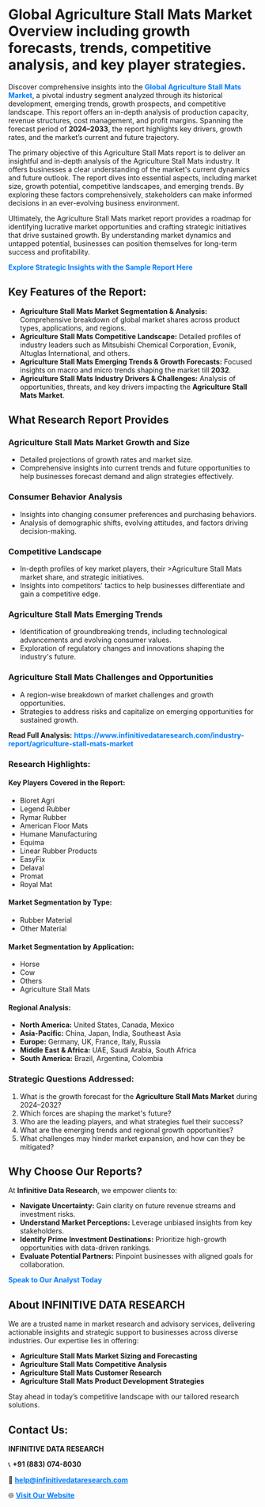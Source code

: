 <h1>Global Agriculture Stall Mats Market Overview including growth forecasts, trends, competitive analysis, and key player strategies.</h1>
<p>
Discover comprehensive insights into the 
<a href="https://www.infinitivedataresearch.com/industry-report/agriculture-stall-mats-market" rel="dofollow" style="color: #007BFF; text-decoration: none;"><strong>Global Agriculture Stall Mats Market</strong></a>, a pivotal industry segment analyzed through its historical development, emerging trends, growth prospects, and competitive landscape. This report offers an in-depth analysis of production capacity, revenue structures, cost management, and profit margins. Spanning the forecast period of <strong>2024–2033</strong>, the report highlights key drivers, growth rates, and the market’s current and future trajectory.
</p>
<p>
The primary objective of this Agriculture Stall Mats report is to deliver an insightful and in-depth analysis of the Agriculture Stall Mats industry. It offers businesses a clear understanding of the market's current dynamics and future outlook. The report dives into essential aspects, including market size, growth potential, competitive landscapes, and emerging trends. By exploring these factors comprehensively, stakeholders can make informed decisions in an ever-evolving business environment.
</p>
<p>
Ultimately, the Agriculture Stall Mats market report provides a roadmap for identifying lucrative market opportunities and crafting strategic initiatives that drive sustained growth. By understanding market dynamics and untapped potential, businesses can position themselves for long-term success and profitability.
</p>
<p>
<a href="https://www.infinitivedataresearch.com/request-sample/reportId=111871" style="color: #007BFF; text-decoration: none;"><strong>Explore Strategic Insights with the Sample Report Here</strong></a>
</p>

<h2>Key Features of the Report:</h2>
<ul>
<li><strong>Agriculture Stall Mats Market Segmentation & Analysis:</strong> Comprehensive breakdown of global market shares across product types, applications, and regions.</li>
<li><strong>Agriculture Stall Mats Competitive Landscape:</strong> Detailed profiles of industry leaders such as Mitsubishi Chemical Corporation, Evonik, Altuglas International, and others.</li>
<li><strong>Agriculture Stall Mats Emerging Trends & Growth Forecasts:</strong> Focused insights on macro and micro trends shaping the market till <strong>2032</strong>.</li>
<li><strong>Agriculture Stall Mats Industry Drivers & Challenges:</strong> Analysis of opportunities, threats, and key drivers impacting the <strong>Agriculture Stall Mats Market</strong>.</li>
</ul>

<h2>What Research Report Provides</h2>
<h3>Agriculture Stall Mats Market Growth and Size</h3>
<ul>
<li>Detailed projections of growth rates and market size.</li>
<li>Comprehensive insights into current trends and future opportunities to help businesses forecast demand and align strategies effectively.</li>
</ul>

<h3>Consumer Behavior Analysis</h3>
<ul>
<li>Insights into changing consumer preferences and purchasing behaviors.</li>
<li>Analysis of demographic shifts, evolving attitudes, and factors driving decision-making.</li>
</ul>

<h3>Competitive Landscape</h3>
<ul>
<li>In-depth profiles of key market players, their >Agriculture Stall Mats market share, and strategic initiatives.</li>
<li>Insights into competitors' tactics to help businesses differentiate and gain a competitive edge.</li>
</ul>

<h3>Agriculture Stall Mats Emerging Trends</h3>
<ul>
<li>Identification of groundbreaking trends, including technological advancements and evolving consumer values.</li>
<li>Exploration of regulatory changes and innovations shaping the industry's future.</li>
</ul>

<h3>Agriculture Stall Mats Challenges and Opportunities</h3>
<ul>
<li>A region-wise breakdown of market challenges and growth opportunities.</li>
<li>Strategies to address risks and capitalize on emerging opportunities for sustained growth.</li>
</ul>
<p><strong>Read Full Analysis:</strong> <a href="https://www.infinitivedataresearch.com/industry-report/agriculture-stall-mats-market" rel="dofollow" style="color: #007BFF; text-decoration: none;"><strong>https://www.infinitivedataresearch.com/industry-report/agriculture-stall-mats-market</strong></a></p>
<h3>Research Highlights:</h3>
<h4>Key Players Covered in the Report:</h4>
<ul><li>Bioret Agri</li><li>Legend Rubber</li><li>Rymar Rubber</li><li>American Floor Mats</li><li>Humane Manufacturing</li><li>Equima</li><li>Linear Rubber Products</li><li>EasyFix</li><li>Delaval</li><li>Promat</li><li>Royal Mat</li></ul>
<h4>Market Segmentation by Type:</h4>
<ul><li>Rubber Material</li><li>Other Material</li></ul>
<h4>Market Segmentation by Application:</h4>
<ul><li>Horse</li><li>Cow</li><li>Others</li><li>Agriculture Stall Mats</li></ul>

<h4>Regional Analysis:</h4>
<ul>
<li><strong>North America:</strong> United States, Canada, Mexico</li>
<li><strong>Asia-Pacific:</strong> China, Japan, India, Southeast Asia</li>
<li><strong>Europe:</strong> Germany, UK, France, Italy, Russia</li>
<li><strong>Middle East & Africa:</strong> UAE, Saudi Arabia, South Africa</li>
<li><strong>South America:</strong> Brazil, Argentina, Colombia</li>
</ul>

<h3>Strategic Questions Addressed:</h3>
<ol>
<li>What is the growth forecast for the <strong>Agriculture Stall Mats Market</strong> during 2024–2032?</li>
<li>Which forces are shaping the market's future?</li>
<li>Who are the leading players, and what strategies fuel their success?</li>
<li>What are the emerging trends and regional growth opportunities?</li>
<li>What challenges may hinder market expansion, and how can they be mitigated?</li>
</ol>

<h2>Why Choose Our Reports?</h2>
<p>At <strong>Infinitive Data Research</strong>, we empower clients to:</p>
<ul>
<li><strong>Navigate Uncertainty:</strong> Gain clarity on future revenue streams and investment risks.</li>
<li><strong>Understand Market Perceptions:</strong> Leverage unbiased insights from key stakeholders.</li>
<li><strong>Identify Prime Investment Destinations:</strong> Prioritize high-growth opportunities with data-driven rankings.</li>
<li><strong>Evaluate Potential Partners:</strong> Pinpoint businesses with aligned goals for collaboration.</li>
</ul>
<p><a href="https://www.infinitivedataresearch.com/industry-report/agriculture-stall-mats-market" rel="dofollow" style="color: #007BFF; text-decoration: none;"><strong>Speak to Our Analyst Today</strong></a></p>

<h2>About INFINITIVE DATA RESEARCH</h2>
<p>We are a trusted name in market research and advisory services, delivering actionable insights and strategic support to businesses across diverse industries. Our expertise lies in offering:</p>
<ul>
<li><strong>Agriculture Stall Mats Market Sizing and Forecasting</strong></li>
<li><strong>Agriculture Stall Mats Competitive Analysis</strong></li>
<li><strong>Agriculture Stall Mats Customer Research</strong></li>
<li><strong>Agriculture Stall Mats Product Development Strategies</strong></li>
</ul>
<p>Stay ahead in today’s competitive landscape with our tailored research solutions.</p>

<h2>Contact Us:</h2>
<p><strong>INFINITIVE DATA RESEARCH</strong></p>
<p>📞 <strong>+91 (883) 074-8030</strong></p>
<p>📧 <strong><a href="mailto:help@infinitivedataresearch.com" style="color: #007BFF;">help@infinitivedataresearch.com</a></strong></p>
<p>🌐 <strong><a href="https://www.infinitivedataresearch.com" rel="dofollow" style="color: #007BFF;">Visit Our Website</a></strong></p>